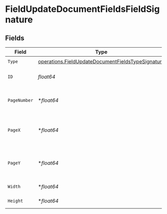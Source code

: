 # FieldUpdateDocumentFieldsFieldSignature


## Fields

| Field                                                                                                                  | Type                                                                                                                   | Required                                                                                                               | Description                                                                                                            |
| ---------------------------------------------------------------------------------------------------------------------- | ---------------------------------------------------------------------------------------------------------------------- | ---------------------------------------------------------------------------------------------------------------------- | ---------------------------------------------------------------------------------------------------------------------- |
| `Type`                                                                                                                 | [operations.FieldUpdateDocumentFieldsTypeSignature](../../models/operations/fieldupdatedocumentfieldstypesignature.md) | :heavy_check_mark:                                                                                                     | N/A                                                                                                                    |
| `ID`                                                                                                                   | *float64*                                                                                                              | :heavy_check_mark:                                                                                                     | The ID of the field to update.                                                                                         |
| `PageNumber`                                                                                                           | **float64*                                                                                                             | :heavy_minus_sign:                                                                                                     | The page number the field will be on.                                                                                  |
| `PageX`                                                                                                                | **float64*                                                                                                             | :heavy_minus_sign:                                                                                                     | The X coordinate of where the field will be placed.                                                                    |
| `PageY`                                                                                                                | **float64*                                                                                                             | :heavy_minus_sign:                                                                                                     | The Y coordinate of where the field will be placed.                                                                    |
| `Width`                                                                                                                | **float64*                                                                                                             | :heavy_minus_sign:                                                                                                     | The width of the field.                                                                                                |
| `Height`                                                                                                               | **float64*                                                                                                             | :heavy_minus_sign:                                                                                                     | The height of the field.                                                                                               |